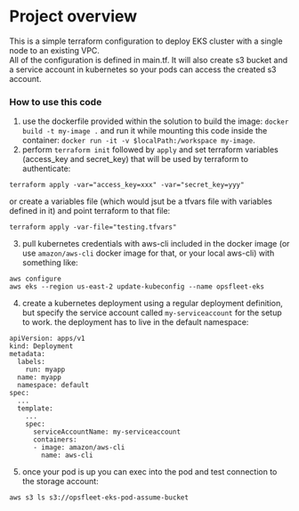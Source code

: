 # Project overview

This is a simple terraform configuration to deploy EKS cluster with a single node to an existing VPC.  
All of the configuration is defined in main.tf. It will also create s3 bucket and a service account in kubernetes so your pods can access the created s3 account.

### How to use this code

1. use the dockerfile provided within the solution to build the image: `docker build -t my-image .` and run it while mounting this code inside the container: `docker run -it -v $localPath:/workspace my-image`. 
2. perform `terraform init` followed by `apply` and set terraform variables (access_key and secret_key) that will be used by terraform to authenticate:

```
terraform apply -var="access_key=xxx" -var="secret_key=yyy"
```

or create a variables file (which would jsut be a tfvars file with variables defined in it) and point terraform to that file:

```
terraform apply -var-file="testing.tfvars"
```

3. pull kubernetes credentials with aws-cli included in the docker image (or use `amazon/aws-cli` docker image for that, or your local aws-cli) with something like:

```
aws configure
aws eks --region us-east-2 update-kubeconfig --name opsfleet-eks
```

4. create a kubernetes deployment using a regular deployment definition, but specify the service account called `my-serviceaccount` for the setup to work. the deployment has to live in the default namespace:

```
apiVersion: apps/v1
kind: Deployment
metadata:
  labels:
    run: myapp
  name: myapp
  namespace: default
spec:
  ...
  template:
    ...
    spec:
      serviceAccountName: my-serviceaccount 
      containers:
      - image: amazon/aws-cli
        name: aws-cli
```

5. once your pod is up you can exec into the pod and test connection to the storage account:

```
aws s3 ls s3://opsfleet-eks-pod-assume-bucket
```